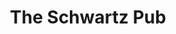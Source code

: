---
# You don't need to edit this file, it's empty on purpose.
# Edit theme's home layout instead if you wanna make some changes
# See: https://jekyllrb.com/docs/themes/#overriding-theme-defaults
layout: home
author_profile: true
sidebar:
    nav: posts
title: The Schwartz Pub
tagline: An IT Blog for thoughts, ideas, projects, and other life happenings.
header:
  overlay_image: /assets/images/logo_full_blue.png
  overlay_filter: 0.5 # same as adding an opacity of 0.5 to a black background
---